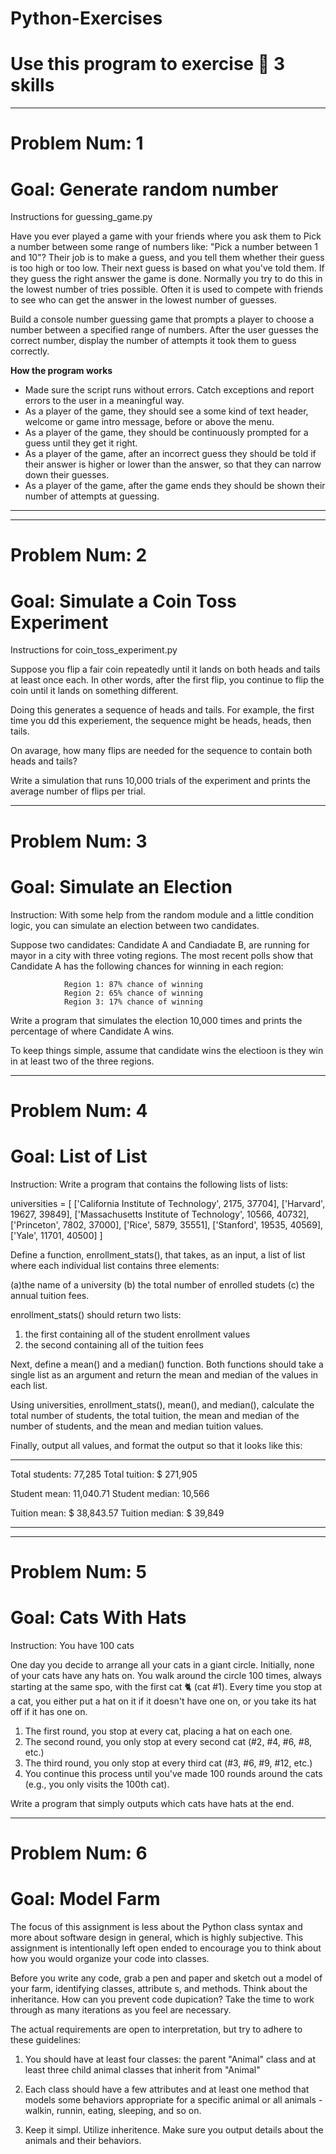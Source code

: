 # Python-Exercises
# Use this program to exercise 🐍  3 skills 

-----------------------------------------------------------------------------------------------------------------------
# Problem Num: 1

# Goal: Generate random number

Instructions for guessing_game.py

Have you ever played a game with your friends where you ask them to Pick a number between some range of numbers like: "Pick a number between 1 and 10"? Their job is to make a guess, and you tell them whether their guess is too high or too low. Their next guess is based on what you've told them. If they guess the right answer the game is done. Normally you try to do this in the lowest number of tries possible. Often it is used to compete with friends to see who can get the answer in the lowest number of guesses.

Build a console number guessing game that prompts a player to choose a number between a specified range of numbers. After the user guesses the correct number, display the number of attempts it took them to guess correctly.

**How the program works**
* Made sure the script runs without errors. Catch exceptions and report errors to the user in a meaningful way.
* As a player of the game, they should see a some kind of text header, welcome or game intro message, before or above the menu.
* As a player of the game, they should be continuously prompted for a guess until they get it right.
* As a player of the game, after an incorrect guess they should be told if their answer is higher or lower than the answer, so that they can narrow down their guesses.
* As a player of the game, after the game ends they should be shown their number of attempts at guessing.
-----------------------------------------------------------------------------------------------------------------------







-----------------------------------------------------------------------------------------------------------------------
# Problem Num: 2

# Goal: Simulate a Coin Toss Experiment

Instructions for coin_toss_experiment.py

Suppose you flip a fair coin repeatedly until it lands on both heads and tails at least once each. In other words, after the first flip, you continue to flip the coin until it lands on something different.

Doing this generates a sequence of heads and tails. For example, the first time you dd this experiement, the sequence might be heads, heads, then tails.

On avarage, how many flips are needed for the sequence to contain both heads and tails?

Write a simulation that runs 10,000 trials of the experiment and prints the average number of flips per trial.



-----------------------------------------------------------------------------------------------------------------------
# Problem Num: 3

# Goal: Simulate an Election

Instruction: With some help from the random module and a little condition logic, you can simulate an election between two candidates.

Suppose two candidates: Candidate A and Candiadate B, are running for mayor in a city with three voting regions. The most recent polls show that Candidate A has the following chances for winning in each region:

                Region 1: 87% chance of winning
                Region 2: 65% chance of winning
                Region 3: 17% chance of winning
Write a program that simulates the election 10,000 times and prints the percentage of where Candidate A wins.

To keep things simple, assume that candidate wins the electioon is they win in at least two of the three regions.



-----------------------------------------------------------------------------------------------------------------------
# Problem Num: 4

# Goal: List of List

Instruction: Write a program that contains the following lists of lists:

universities = [
    ['California Institute of Technology', 2175, 37704],
    ['Harvard', 19627, 39849],
    ['Massachusetts Institute of Technology', 10566, 40732],
    ['Princeton', 7802, 37000],
    ['Rice', 5879, 35551],
    ['Stanford', 19535, 40569],
    ['Yale', 11701, 40500]
]

Define a function, enrollment_stats(), that takes, as an input, a list of list where each individual list contains 
three elements: 

(a)the name of a university
(b) the total number of enrolled studets
(c) the annual tuition fees.

enrollment_stats() should return two lists: 
1. the first containing all of the student enrollment values
2. the second containing all of the tuition fees

Next, define a mean() and a median() function. Both functions should take a single list as an argument and return 
the mean and median of the values in each list.

Using universities, enrollment_stats(), mean(), and median(), calculate the total number of students, the total tuition,
the mean and median of the number of students, and the mean and median tuition values.

Finally, output all values, and format the output so that it looks like this:

******************************
Total students:   77,285
Total tuition:  $ 271,905

Student mean:     11,040.71
Student median:   10,566

Tuition mean:   $ 38,843.57
Tuition median: $ 39,849
******************************



-----------------------------------------------------------------------------------------------------------------------
# Problem Num: 5

# Goal: Cats With Hats

Instruction: You have 100 cats

One day you decide to arrange all your cats in a giant circle. Initially, none of your cats have any hats on. 
You walk around the circle 100 times, always starting at the same spo, with the first cat 🐈  (cat #1). Every
time you stop at a cat, you either put a hat on it if it doesn't have one on, or you take its hat off if it has 
one on. 

1. The first round, you stop at every cat, placing a hat on each one.
2. The second round, you only stop at every second cat (#2, #4, #6, #8, etc.)
3. The third round, you only stop at every third cat (#3, #6, #9, #12, etc.)
4. You continue this process until you've made 100 rounds around the cats (e.g., you only visits the 100th cat).

Write a program that simply outputs which cats have hats at the end.



-----------------------------------------------------------------------------------------------------------------------
# Problem Num: 6

# Goal: Model Farm

The focus of this assignment is less about the Python class syntax and more about software design in general, which is highly subjective. This assignment is intentionally left open ended to encourage you to think about how you would organize your code into classes.

Before you write any code, grab a pen and paper and sketch out a model of your farm, identifying classes, attribute s, and methods. Think about the inheritance. How can you prevent code dupication? Take the time to work through as many iterations as you feel are necessary.

The actual requirements are open to interpretation, but try to adhere to these guidelines:

1. You should have at least four classes: the parent "Animal" class and at least three child animal classes that inherit from "Animal"

2. Each class should have a few attributes and at least one method that models some behaviors appropriate for a specific animal or all animals - walkin, runnin, eating, sleeping, and so on.

3. Keep it simpl. Utilize inheritence. Make sure you output details about the animals and their behaviors.







